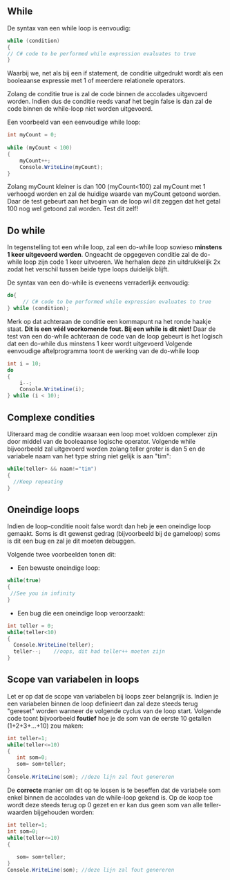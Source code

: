 
## While
De syntax van een while loop is eenvoudig:

```csharp
while (condition) 
{
// C# code to be performed while expression evaluates to true
}
```
Waarbij we, net als bij een if statement, de conditie uitgedrukt wordt als een booleaanse expressie met 1 of meerdere relationele operators.

Zolang de conditie true is zal de code binnen de accolades uitgevoerd worden. Indien dus de conditie reeds vanaf het begin false is dan zal de code binnen de while-loop niet worden uitgevoerd.

Een voorbeeld van een eenvoudige while loop:

```csharp
int myCount = 0;
 
while (myCount < 100)
{
    myCount++;
    Console.WriteLine(myCount);
}
```
Zolang myCount kleiner is dan 100 (myCount<100) zal myCount met 1 verhoogd worden en zal de huidige waarde van myCount getoond worden. Daar de test gebeurt aan het begin van de loop wil dit zeggen dat het getal 100 nog wel getoond zal worden. Test dit zelf!

## Do while
In tegenstelling tot een while loop, zal een do-while loop sowieso **minstens 1 keer uitgevoerd worden**. Ongeacht de opgegeven conditie zal de do-while loop zijn code 1 keer uitvoeren. We herhalen deze zin uitdrukkelijk 2x zodat het verschil tussen beide type loops duidelijk blijft.

De syntax van een do-while is eveneens verraderlijk eenvoudig:

```csharp
do{
     // C# code to be performed while expression evaluates to true
} while (condition);
```

Merk op dat achteraan de conditie een kommapunt na het ronde haakje staat. **Dit is een véél voorkomende fout. Bij een while is dit niet!**
Daar de test van een do-while achteraan de code van de loop gebeurt is het logisch dat een do-while dus minstens 1 keer wordt uitgevoerd
Volgende eenvoudige aftelprogramma toont de werking van de do-while loop


```csharp
int i = 10;
do
{
    i--;
    Console.WriteLine(i);
} while (i < 10);
```

## Complexe condities

Uiteraard mag de conditie waaraan een loop moet voldoen complexer zijn door middel van de booleaanse logische operator.
Volgende while bijvoorbeeld zal uitgevoerd worden zolang teller groter is dan 5 en de variabele naam van het type string niet gelijk is aan "tim":
```csharp
while(teller> && naam!="tim")
{
  //Keep repeating
}
```

## Oneindige loops
Indien de loop-conditie nooit false wordt dan heb je een oneindige loop gemaakt. Soms is dit gewenst gedrag (bijvoorbeeld bij de gameloop) soms is dit een bug en zal je dit moeten debuggen.

Volgende twee voorbeelden tonen dit:
* Een bewuste oneindige loop:
```csharp
while(true)
{
 //See you in infinity
}
```
* Een bug die een oneindige loop veroorzaakt:
```csharp
int teller = 0; 
while(teller<10)
{
  Console.WriteLine(teller);
  teller--;    //oops, dit had teller++ moeten zijn
}
```

## Scope van variabelen in loops
Let er op dat de scope van variabelen bij loops zeer belangrijk is. Indien je een variabelen binnen de loop definieert dan zal deze steeds terug "gereset" worden wanneer de volgende cyclus van de loop start.
Volgende code toont bijvoorbeeld **foutief** hoe je de som van de eerste 10 getallen (1+2+3+...+10) zou maken:

```csharp
int teller=1;
while(teller<=10)
{
   int som=0;
   som= som+teller;
}
Console.WriteLine(som); //deze lijn zal fout genereren
```

De **correcte** manier om dit op te lossen is te beseffen dat de variabele som enkel binnen de accolades van de while-loop gekend is. Op de koop toe wordt deze steeds terug op 0 gezet en er kan dus geen som van alle teller-waarden bijgehouden worden:
```csharp
int teller=1;
int som=0;  
while(teller<=10)
{
   
   som= som+teller;
}
Console.WriteLine(som); //deze lijn zal fout genereren
```
